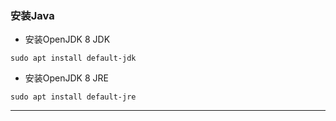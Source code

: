 



### 安装Java

- 安装OpenJDK 8 JDK

```
sudo apt install default-jdk
```

- 安装OpenJDK 8 JRE

```
sudo apt install default-jre
```

---